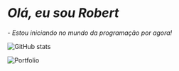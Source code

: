 # _Olá, eu sou Robert_
 _- Estou iniciando no mundo da programação por agora!_
 
 

![GitHub stats](https://github-readme-stats.vercel.app/api?username=robertsmaio&show_icons=true&theme=radical)

![[Portfolio](https://img.shields.io/badge/website-000000?style=for-the-badge&logo=About.me&logoColor=white)](https://beacons.ai/robertsmaio)
